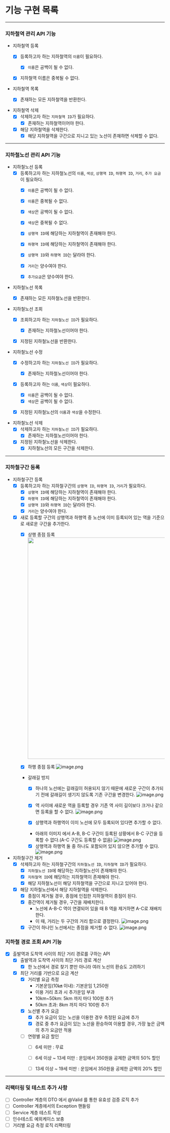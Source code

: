 # 기능 구현 목록

---

### 지하철역 관리 API 기능

- 지하철역 등록
    - [x] 등록하고자 하는 지하철역의 `이름`이 필요하다.
        - [x] `이름`은 공백이 될 수 없다.
    - [x] 지하철역 이름은 중복될 수 없다.


- 지하철역 목록
    - [x] 존재하는 모든 지하철역을 반환한다.


- 지하철역 삭제
    - [x] 삭제하고자 하는 `지하철역 ID`가 필요하다.
        - [x] 존재하는 지하철역이어야 한다.
    - [x] 해당 지하철역을 삭제한다.
        - [x] 해당 지하철역을 구간으로 지니고 있는 노선이 존재하면 삭제할 수 없다.

---

### 지하철노선 관리 API 기능

- 지하철노선 등록
    - [x] 등록하고자 하는 지하철노선의 `이름`, `색상`, `상행역 ID`, `하행역 ID`, `거리`, `추가 요금`이 필요하다.
        - [x] `이름`은 공백이 될 수 없다.
        - [x] `이름`은 중복될 수 없다.
        - [x] `색상`은 공백이 될 수 없다.
        - [x] `색상`은 중복될 수 없다.
        - [x] `상행역 ID`에 해당하는 지하철역이 존재해야 한다.
        - [x] `하행역 ID`에 해당하는 지하철역이 존재해야 한다.
        - [x] `상행역 ID`와 `하행역 ID`는 달라야 한다.
        - [x] `거리`는 양수여야 한다.
        - [x] `추가요금`은 양수여야 한다.


- 지하철노선 목록
    - [x] 존재하는 모든 지하철노선을 반환한다.


- 지하철노선 조회
    - [x] 조회하고자 하는 `지하철노선 ID`가 필요하다.
        - [x] 존재하는 지하철노선이어야 한다.
    - [x] 지정된 지하철노선을 반환한다.


- 지하철노선 수정
    - [x] 수정하고자 하는 `지하철노선 ID`가 필요하다.
        - [x] 존재하는 지하철노선이어야 한다.
    - [x] 등록하고자 하는 `이름`, `색상`이 필요하다.
        - [x] `이름`은 공백이 될 수 없다.
        - [x] `색상`은 공백이 될 수 없다.
    - [x] 지정된 지하철노선의 `이름`과 `색상`을 수정한다.


- 지하철노선 삭제
    - [x] 삭제하고자 하는 `지하철노선 ID`가 필요하다.
        - [x] 존재하는 지하철노선이어야 한다.
    - [x] 지정된 지하철노선을 삭제한다.
      -  [x] 지하철노선의 모든 구간을 삭제한다.

---

### 지하철구간 등록

- 지하철구간 등록
    - [x] 등록하고자 하는 지하철구간의 `상행역 ID`, `하행역 ID`, `거리`가 필요하다.
        - [x] `상행역 ID`에 해당하는 지하철역이 존재해야 한다.
        - [x] `하행역 ID`에 해당하는 지하철역이 존재해야 한다.
        - [x] `상행역 ID`와 `하행역 ID`는 달라야 한다.
        - [x] `거리`는 양수여야 한다.
    - [x] 새로 등록할 구간의 상행역과 하행역 중 노선에 이미 등록되어 있는 역을 기준으로 새로운 구간을 추가한다.
        - [x] 상행 종점 등록
          <img src="https://nextstep-storage.s3.ap-northeast-2.amazonaws.com/2d4654cc24f949c1818773df2ae57890" style="width:700px;">

        - [x] 하행 종점 등록
          ![image.png](https://nextstep-storage.s3.ap-northeast-2.amazonaws.com/832a8b49635c40b58f16fae1726909f6)

        - 갈래길 방지
            - [x] 하나의 노선에는 갈래길이 허용되지 않기 때문에 새로운 구간이 추가되기 전에 갈래길이 생기지 않도록 기존 구간을 변경한다.
              ![image.png](https://nextstep-storage.s3.ap-northeast-2.amazonaws.com/be71b2febc0c4d179c6606f9fe1a473b)
            - [x] 역 사이에 새로운 역을 등록할 경우 기존 역 사이 길이보다 크거나 같으면 등록을 할 수 없다.
              ![image.png](https://techcourse-storage.s3.ap-northeast-2.amazonaws.com/dadbeaff524047c7a56ba2898b803995)

            - [x] 상행역과 하행역이 이미 노선에 모두 등록되어 있다면 추가할 수 없다.
            - 아래의 이미지 에서 A-B, B-C 구간이 등록된 상황에서 B-C 구간을 등록할 수 없다.(A-C 구간도 등록할 수 없음)
              ![image.png](https://techcourse-storage.s3.ap-northeast-2.amazonaws.com/7290f728d350426798ae6330ec4de730)
            - [x] 상행역과 하행역 둘 중 하나도 포함되어 있지 않으면 추가할 수 없다.
              ![image.png](https://techcourse-storage.s3.ap-northeast-2.amazonaws.com/60c4586d8efe487fb9bdbff262af5261)

- 지하철구간 제거
    - [x] 삭제하고자 하는 지하철구간의 `지하철노선 ID`, `지하철역 ID`가 필요하다.
        - [x] `지하철노선 ID`에 해당하는 지하철노선이 존재해야 한다.
        - [x] `지하철역 ID`에 해당하는 지하철역이 존재해야 한다.
        - [x] 해당 지하철노선이 해당 지하철역을 구간으로 지니고 있어야 한다.
    - [x] 해당 지하철노선에서 해당 지하철역을 삭제한다.
        - [x] 종점이 제거될 경우, 종점에 인접한 지하철역이 종점이 된다.
        - [x] 중간역이 제거될 경우, 구간을 재배치한다.
            - 노선에 A-B-C 역이 연결되어 있을 때 B 역을 제거하면 A-C로 재배치한다.
            - 이 때, 거리는 두 구간의 거리 합으로 결정한다.
              ![image.png](https://nextstep-storage.s3.ap-northeast-2.amazonaws.com/a8751b272c36421481c779e5a743a928)
        - [x] 구간이 하나인 노선에서는 종점을 제거할 수 없다.
          ![image.png](https://techcourse-storage.s3.ap-northeast-2.amazonaws.com/d1461b625bc44ad0b6f0cd6430ec281a)

### 지하철 경로 조회 API 기능

- [x] 출발역과 도착역 사이의 최단 거리 경로를 구하는 API
    - [x] 출발역과 도착역 사이의 최단 거리 경로 계산
        - [x] 한 노선에서 경로 찾기 뿐만 아니라 여러 노선의 환승도 고려하기
    - [x] 최단 거리를 기반으로 요금 계산
        - [x] 거리별 요금 측정
            - 기본운임(10㎞ 이내): 기본운임 1,250원
            - 이용 거리 초과 시 추가운임 부과
            - 10km~50km: 5km 까지 마다 100원 추가
            - 50km 초과: 8km 까지 마다 100원 추가
        - [x] 노선별 추가 요금
            - [x] 추가 요금이 있는 노선을 이용한 경우 측정된 요금에 추가
            - [x] 경로 중 추가 요금이 있는 노선을 환승하여 이용할 경우, 가장 높은 금액의 추가 요금만 적용
        - [ ] 연령별 요금 할인
            - [ ] 6세 미만 : 무료
            - [ ] 6세 이상 ~ 13세 미만 : 운임에서 350원을 공제한 금액의 50% 할인
            - [ ] 13세 이상 ~ 19세 미만 : 운임에서 350원을 공제한 금액의 20% 할인



---

### 리팩터링 및 테스트 추가 사항

- [ ] Controller 계층의 DTO 에서 @Valid 를 통한 유효성 검증 로직 추가
- [ ] Controller 계층에서의 Exception 핸들링
- [ ] Service 계층 테스트 작성
- [ ] 인수테스트 예외케이스 보충
- [ ] 거리별 요금 측정 로직 리팩터링